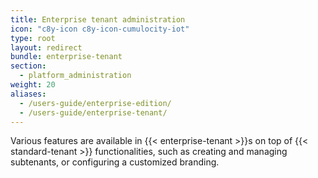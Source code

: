 ```yaml
---
title: Enterprise tenant administration
icon: "c8y-icon c8y-icon-cumulocity-iot"
type: root
layout: redirect
bundle: enterprise-tenant
section:
  - platform_administration
weight: 20
aliases:
  - /users-guide/enterprise-edition/
  - /users-guide/enterprise-tenant/
---
```

Various features are available in {{< enterprise-tenant >}}s on top of {{< standard-tenant >}} functionalities, such as creating and managing subtenants, or configuring a customized branding.
